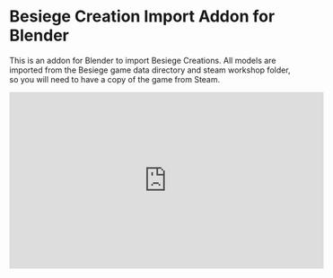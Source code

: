 # Besiege Creation Import Addon for Blender

This is an addon for Blender to import Besiege Creations. All models are imported from the Besiege game data directory and steam workshop folder, so you will need to have a copy of the game from Steam. 

<iframe width="560" height="315" src="https://www.youtube.com/embed/ZCsEhDfNZ4U" frameborder="0" allow="accelerometer; autoplay; clipboard-write; encrypted-media; gyroscope; picture-in-picture" allowfullscreen></iframe>

